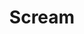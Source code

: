 ---
title: "Scream"
year: 1996
rating: 3
stars: "★★★"
rewatched: true
permalink: "scream"
watched_on: 2021-12-28
---